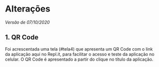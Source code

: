 # Alterações

*Versão de 07/10/2020*

## 1. QR Code

Foi acrescentada uma tela (#tela4) que apresenta um QR Code com o link da aplicação aqui no Repl.it, para facilitar o acesso e teste da aplicação no celular. O QR Code é apresentado a partir do clique no título da aplicação.